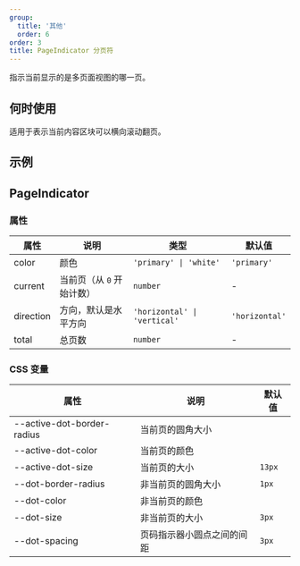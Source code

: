 ```yaml
---
group:
  title: '其他'
  order: 6
order: 3
title: PageIndicator 分页符
---
```


指示当前显示的是多页面视图的哪一页。

## 何时使用

适用于表示当前内容区块可以横向滚动翻页。

## 示例

<code src="./demo/base.tsx"></code>

## PageIndicator

### 属性

| 属性      | 说明                    | 类型                         | 默认值         |
|-----------|-----------------------|------------------------------|----------------|
| color     | 颜色                    | `'primary' \| 'white'`       | `'primary'`    |
| current   | 当前页（从 `0` 开始计数） | `number`                     | -              |
| direction | 方向，默认是水平方向     | `'horizontal' \| 'vertical'` | `'horizontal'` |
| total     | 总页数                  | `number`                     | -              |

### CSS 变量

| 属性                       | 说明                       | 默认值 |
|----------------------------|--------------------------|--------|
| --active-dot-border-radius | 当前页的圆角大小           |        |
| --active-dot-color         | 当前页的颜色               |        |
| --active-dot-size          | 当前页的大小               | `13px` |
| --dot-border-radius        | 非当前页的圆角大小         | `1px`  |
| --dot-color                | 非当前页的颜色             |        |
| --dot-size                 | 非当前页的大小             | `3px`  |
| --dot-spacing              | 页码指示器小圆点之间的间距 | `3px`  |
